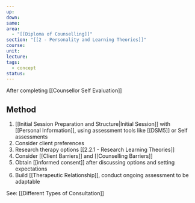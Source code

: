 ```yaml
---
up: 
down: 
same: 
area:
  - "[[Diploma of Counselling]]"
section: "[[2 - Personality and Learning Theories]]"
course: 
unit: 
lecture: 
tags:
  - concept
status:
---
```

After completing [[Counsellor Self Evaluation]]

## Method
1. [[Initial Session Preparation and Structure|Initial Session]] with [[Personal Information]], using assessment tools like [[DSM5]] or Self assessments
2. Consider client preferences
3. Research therapy options [[2.2.1 - Research Learning Theories]]
4. Consider [[Client Barriers]] and [[Counselling Barriers]]
5. Obtain [[informed consent]] after discussing options and setting expectations
6. Build [[Therapeutic Relationship]], conduct ongoing assessment to be adaptable

See: [[Different Types of Consultation]]